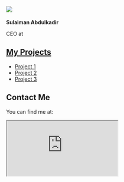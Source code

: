 <!DOCTYPE html>
<html lang="en">
 <meta charset="UTF-8">
 <h1><img src="![IMG_20250723_115449](https://github.com/user-attachments/assets/d3839b18-d344-4fae-b14d-b1fb649f1d4f)"></h1>
  <p><strong>Sulaiman Abdulkadir</strong></p>
  <p>CEO at<a href="https://babatechs.portfoliobox.net/>Baba-Techs'"</a></p>
    <h2>My Projects</h2>
<ul>
    <li><a href="https://linktr.ee/suledeviper">Project 1</a></li>
    <li><a href="https://babatechs.portfoliobox.net/">Project 2</a></li>
    <li><a href="link-to-project-3">Project 3</a></li>
</ul>

<h2>Contact Me</h2>
<p>You can find me at:</p>
<div>
    <iframe class="map" src="https://www.google.com/maps/embed?pb=!1m18!1m12!1m3!1d3151.835434509579!2d144.9537353153166!3d-37.81627997975164!2m3!1f0!2f0!3f0!3m2!1i1024!2i768!4f13.1!3m3!1m2!1s0x6ad642af0f11e9f3%3A0x5045675218ce6e0!2sYour%20Location!5e0!3m2!1sen!2sus!4v1615461200000!5m2!1sen!2sus" allowfullscreen="" loading="lazy"></iframe>
</div>    
  
  
  
  

